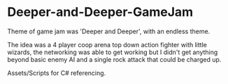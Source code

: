 # Deeper-and-Deeper-GameJam
 
Theme of game jam was 'Deeper and Deeper', with an endless theme.

The idea was a 4 player coop arena top down action fighter with little wizards, the networking was able to get working but I didn't get anything beyond basic enemy AI and a single rock attack that could be charged up.

Assets/Scripts for C# referencing.
